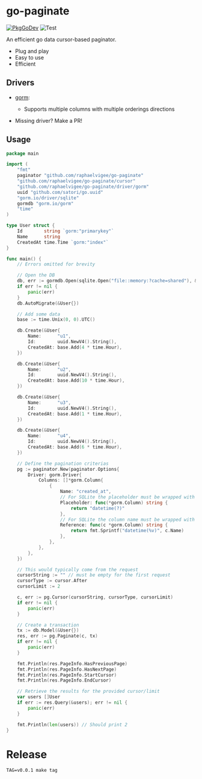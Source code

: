 # go-paginate
[![PkgGoDev](https://pkg.go.dev/badge/github.com/raphaelvigee/go-paginate)](https://pkg.go.dev/github.com/raphaelvigee/go-paginate)
![Test](https://github.com/raphaelvigee/go-paginate/workflows/Test/badge.svg)

An efficient go data cursor-based paginator.

- Plug and play
- Easy to use
- Efficient

## Drivers

- [gorm](https://gorm.io):
    - Supports multiple columns with multiple orderings directions

- Missing driver? Make a PR!

## Usage

```go
package main

import (
    "fmt"
    paginator "github.com/raphaelvigee/go-paginate"
    "github.com/raphaelvigee/go-paginate/cursor"
    "github.com/raphaelvigee/go-paginate/driver/gorm"
    uuid "github.com/satori/go.uuid"
    "gorm.io/driver/sqlite"
    gormdb "gorm.io/gorm"
    "time"
)

type User struct {
    Id        string `gorm:"primarykey"`
    Name      string
    CreatedAt time.Time `gorm:"index"`
}

func main() {
    // Errors omitted for brevity

    // Open the DB
    db, err := gormdb.Open(sqlite.Open("file::memory:?cache=shared"), &gormdb.Config{NowFunc: func() time.Time { return time.Now().Local() }})
    if err != nil {
        panic(err)
    }
    db.AutoMigrate(&User{})

    // Add some data
    base := time.Unix(0, 0).UTC()

    db.Create(&User{
        Name:      "u1",
        Id:        uuid.NewV4().String(),
        CreatedAt: base.Add(4 * time.Hour),
    })

    db.Create(&User{
        Name:      "u2",
        Id:        uuid.NewV4().String(),
        CreatedAt: base.Add(10 * time.Hour),
    })

    db.Create(&User{
        Name:      "u3",
        Id:        uuid.NewV4().String(),
        CreatedAt: base.Add(1 * time.Hour),
    })

    db.Create(&User{
        Name:      "u4",
        Id:        uuid.NewV4().String(),
        CreatedAt: base.Add(6 * time.Hour),
    })

    // Define the pagination criterias
    pg := paginator.New(paginator.Options{
        Driver: gorm.Driver{
            Columns: []*gorm.Column{
                {
                    Name: "created_at",
                    // For SQLite the placeholder must be wrapped with `datetime()`
                    Placeholder: func(*gorm.Column) string {
                        return "datetime(?)"
                    },
                    // For SQLite the column name must be wrapped with `datetime()`
                    Reference: func(c *gorm.Column) string {
                        return fmt.Sprintf("datetime(%v)", c.Name)
                    },
                },
            },
        },
    })

    // This would typically come from the request
    cursorString := "" // must be empty for the first request
    cursorType := cursor.After
    cursorLimit := 2

    c, err := pg.Cursor(cursorString, cursorType, cursorLimit)
    if err != nil {
        panic(err)
    }

    // Create a transaction
    tx := db.Model(&User{})
    res, err := pg.Paginate(c, tx)
    if err != nil {
        panic(err)
    }

    fmt.Println(res.PageInfo.HasPreviousPage)
    fmt.Println(res.PageInfo.HasNextPage)
    fmt.Println(res.PageInfo.StartCursor)
    fmt.Println(res.PageInfo.EndCursor)

    // Retrieve the results for the provided cursor/limit
    var users []User
    if err := res.Query(&users); err != nil {
        panic(err)
    }

    fmt.Println(len(users)) // Should print 2
}
```

# Release

    TAG=v0.0.1 make tag
